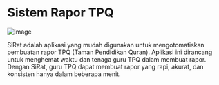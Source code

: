 # Sistem Rapor TPQ
![image](https://github.com/user-attachments/assets/cde73355-a154-4fbc-95f8-16c28d9e943a)

SiRat adalah aplikasi yang mudah digunakan untuk mengotomatiskan pembuatan rapor TPQ (Taman Pendidikan Quran). Aplikasi ini dirancang untuk menghemat waktu dan tenaga guru TPQ dalam membuat rapor. Dengan SiRat, guru TPQ dapat membuat rapor yang rapi, akurat, dan konsisten hanya dalam beberapa menit.
